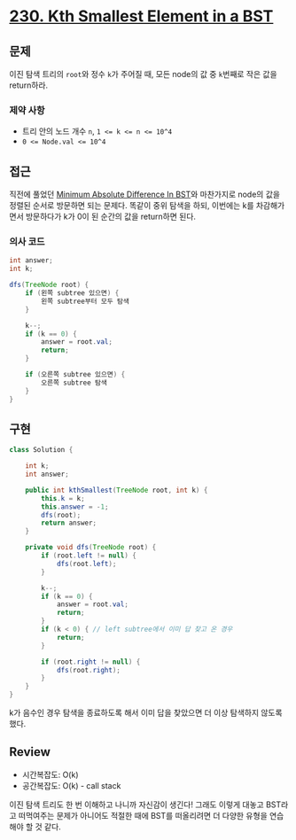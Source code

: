 # **[230. Kth Smallest Element in a BST](https://leetcode.com/problems/kth-smallest-element-in-a-bst/)**

## 문제

이진 탐색 트리의 `root`와 정수 `k`가 주어질 때, 모든 node의 값 중 `k`번째로 작은 값을 return하라.

### 제약 사항

- 트리 안의 노드 개수 `n`, `1 <= k <= n <= 10^4`
- `0 <= Node.val <= 10^4`

## 접근

직전에 풀었던 [Minimum Absolute Difference In BST](https://github.com/YJGwon/leetcode-top-interview-150/tree/main/0530-minimum-absolute-difference-in-bst)와 마찬가지로 node의 값을 정렬된 순서로 방문하면 되는 문제다. 똑같이 중위 탐색을 하되, 이번에는 k를 차감해가면서 방문하다가 k가 0이 된 순간의 값을 return하면 된다.

### 의사 코드

```java
int answer;
int k;

dfs(TreeNode root) {
	if (왼쪽 subtree 있으면) {
		왼쪽 subtree부터 모두 탐색
	}

	k--;
	if (k == 0) {
		answer = root.val;
		return;
	}

	if (오른쪽 subtree 있으면) {
		오른쪽 subtree 탐색
	}
}
```

## 구현

```java
class Solution {

    int k;
    int answer;

    public int kthSmallest(TreeNode root, int k) {
        this.k = k;
        this.answer = -1;
        dfs(root);
        return answer;
    }

    private void dfs(TreeNode root) {
        if (root.left != null) {
            dfs(root.left);
        }

        k--;
        if (k == 0) {
            answer = root.val;
            return;
        }
        if (k < 0) { // left subtree에서 이미 답 찾고 온 경우
            return;
        }

        if (root.right != null) {
            dfs(root.right);
        }
    }
}
```

k가 음수인 경우 탐색을 종료하도록 해서 이미 답을 찾았으면 더 이상 탐색하지 않도록 했다.

## Review

- 시간복잡도: O(k)
- 공간복잡도: O(k) - call stack

이진 탐색 트리도 한 번 이해하고 나니까 자신감이 생긴다! 그래도 이렇게 대놓고 BST라고 떠먹여주는 문제가 아니어도 적절한 때에 BST를 떠올리려면 더 다양한 유형을 연습해야 할 것 같다.
